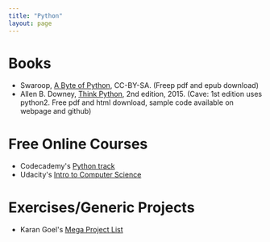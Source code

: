 ```yaml
---
title: "Python"
layout: page
---
```


# Books
- Swaroop, [A Byte of Python](https://python.swaroopch.com/), CC-BY-SA.
  (Freep pdf and epub download)
- Allen B. Downey, [Think
  Python](http://greenteapress.com/wp/think-python-2e/), 2nd edition,
  2015. (Cave: 1st edition uses python2. Free pdf and html download,
  sample code available on webpage and github)

# Free Online Courses
- Codecademy's [Python track](https://www.codecademy.com/learn/python)
- Udacity's [Intro to Computer
  Science](https://www.udacity.com/course/intro-to-computer-science--cs101)

# Exercises/Generic Projects
- Karan Goel's [Mega Project List](https://github.com/karan/Projects)
